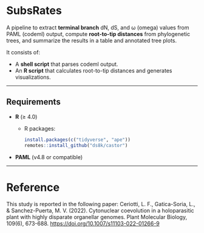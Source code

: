 # SubsRates

A pipeline to extract **terminal branch** dN, dS, and ω (omega) values from PAML (codeml) output, compute **root-to-tip distances** from phylogenetic trees, and summarize the results in a table and annotated tree plots.

It consists of:
- A **shell script** that parses codeml output.
- An **R script** that calculates root-to-tip distances and generates visualizations.


---

## Requirements

- **R** (≥ 4.0)
  - R packages:
    ```r
    install.packages(c("tidyverse", "ape"))
    remotes::install_github("ds8k/castor")
    ```

- **PAML** (v4.8 or compatible)

---

# Reference
This study is reported in the following paper:
Ceriotti, L. F., Gatica-Soria, L., & Sanchez-Puerta, M. V. (2022). Cytonuclear coevolution in a holoparasitic plant with highly disparate organellar genomes. Plant Molecular Biology, 109(6), 673-688. https://doi.org/10.1007/s11103-022-01266-9
